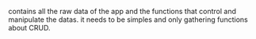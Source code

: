 contains all the raw data of the app and the functions that control and manipulate the datas. it needs to be simples and only gathering functions about CRUD.